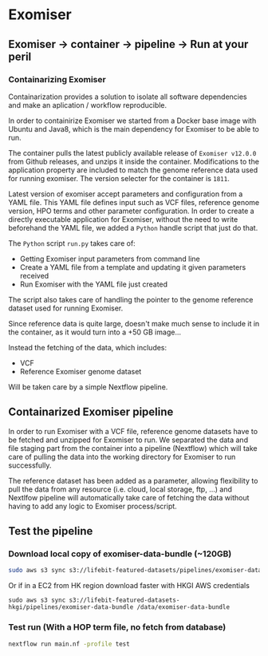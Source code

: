 # Exomiser 

## Exomiser -> container -> pipeline -> Run at your peril

### Containarizing Exomiser

Containarization provides a solution to isolate all software dependencies and make an aplication / workflow  reproducible.

In order to containirize Exomiser we started from a Docker base image with Ubuntu and Java8, which is the main dependency for Exomiser to be able to run.

The container pulls the latest publicly available release of `Exomiser v12.0.0` from Github releases, and unzips it inside the container. Modifications to the application property are included to match the genome reference data used for running exomiser. The version selecter for the container is `1811`.

Latest version of exomiser accept parameters and configuration from a YAML file. This YAML file defines input such as VCF files, reference genome version, HPO terms and other parameter configuration. In order to create a directly executable application for Exomiser, without the need to write beforehand the YAML file, we added a `Python` handle script that just do that.

The `Python` script `run.py` takes care of:
* Getting Exomiser input parameters from command line
* Create a YAML file from a template and updating it given parameters received
* Run Exomiser with the YAML file just created

The script also takes care of handling the pointer to the genome reference dataset used for running Exomiser. 

Since reference data is quite large, doesn't make much sense to include it in the container, as it would turn into a +50 GB image...

Instead the fetching of the data, which includes:
* VCF
* Reference Exomiser genome dataset

Will be taken care by a simple Nextflow pipeline.

## Containarized Exomiser pipeline

In order to run Exomiser with a VCF file, reference genome datasets have to be fetched and unzipped for Exomiser to run. We separated the data and file staging part from the container into a pipeline (Nextflow) which will take care of pulling the data into the working directory for Exomiser to run successfully.

The reference dataset has been added as a parameter, allowing flexibility to pull the data from any resource (i.e. cloud, local storage, ftp, ...) and Nextlfow pipeline will automatically take care of fetching the data without having to add any logic to Exomiser process/script.


## Test the pipeline

### Download local copy of exomiser-data-bundle (~120GB)

```bash
sudo aws s3 sync s3://lifebit-featured-datasets/pipelines/exomiser-data-bundle /data/exomiser-data-bundle --no-sign-request
```

Or if in a EC2 from HK region download faster with HKGI AWS credentials
```
sudo aws s3 sync s3://lifebit-featured-datasets-hkgi/pipelines/exomiser-data-bundle /data/exomiser-data-bundle
```

### Test run (With a HOP term file, no fetch from database)

```bash
nextflow run main.nf -profile test
```
